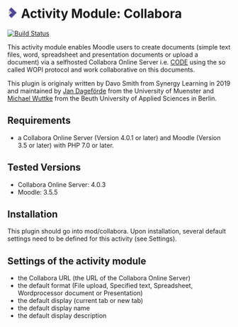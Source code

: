 # ![moodle-mod_collabora](pix/icon.png) Activity Module: Collabora

[![Build Status](https://travis-ci.org/learnweb/moodle-mod_collabora.svg?branch=master)](https://travis-ci.org/learnweb/moodle-mod_collabora)

This activity module enables Moodle users to create documents (simple text files, word, spreadsheet and presentation documents or upload a document) via a selfhosted Collabora Online Server i.e. [CODE](https://www.collaboraoffice.com/code/) using the so called WOPI protocol and work collaborative on this documents.

This plugin is originaly written by Davo Smith from Synergy Learning in 2019 and maintained by [Jan Dageförde](https://github.com/Dagefoerde) from the University of Muenster and [Michael Wuttke](https://github.com/moodlebeuth) from the Beuth University of Applied Sciences in Berlin.

## Requirements
- a Collabora Online Server (Version 4.0.1 or later) and Moodle (Version 3.5 or later) with PHP 7.0 or later.

## Tested Versions
- Collabora Online Server: 4.0.3
- Moodle: 3.5.5

## Installation
This plugin should go into mod/collabora. Upon installation, several default settings need to be defined for this activity (see Settings).

## Settings of the activity module
- the Collabora URL (the URL of the Collabora Online Server)
- the default format (File upload, Specified text, Spreadsheet, Wordprocessor document or Presentation)
- the default display (current tab or new tab)
- the default display name
- the default display description
